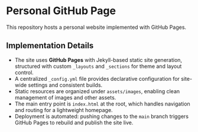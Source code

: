 # Personal GitHub Page

This repository hosts a personal website implemented with GitHub Pages.  

## Implementation Details

- The site uses **GitHub Pages** with Jekyll-based static site generation, structured with custom `_layouts` and `_sections` for theme and layout control.  
- A centralized `_config.yml` file provides declarative configuration for site-wide settings and consistent builds.  
- Static resources are organized under `assets/images`, enabling clean management of images and other assets.  
- The main entry point is `index.html` at the root, which handles navigation and routing for a lightweight homepage.  
- Deployment is automated: pushing changes to the `main` branch triggers GitHub Pages to rebuild and publish the site live.  

